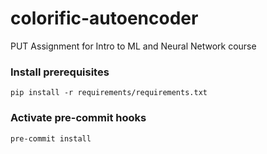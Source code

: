 # colorific-autoencoder
PUT Assignment for Intro to ML and Neural Network course

### Install prerequisites
```shell
pip install -r requirements/requirements.txt
```

### Activate pre-commit hooks
```shell
pre-commit install
```
